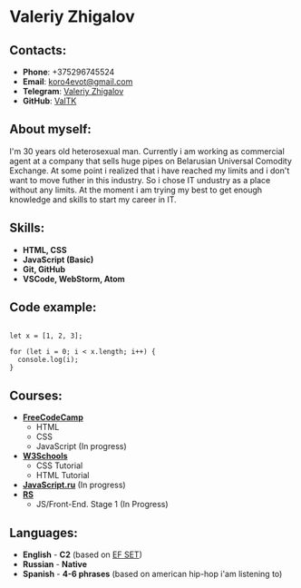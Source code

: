 # Valeriy Zhigalov

## Contacts:

- **Phone**: +375296745524
- **Email**: <koro4evot@gmail.com>
- **Telegram**: [Valeriy Zhigalov](https://t.me/ValTK)
- **GitHub**: [ValTK](https://github.com/ValTK)

## About myself:

I'm 30 years old heterosexual man. Currently i am working as commercial agent at a company that sells huge pipes on Belarusian Universal Comodity Exchange. At some point i realized that i have reached my limits and i don't want to move futher in this industry. So i chose IT undustry as a place without any limits. At the moment i am trying my best to get enough knowledge and skills to start my career in IT.

## Skills:

- **HTML, CSS**
- **JavaScript (Basic)**
- **Git, GitHub**
- **VSCode, WebStorm, Atom**

## Code example:

```

let x = [1, 2, 3];

for (let i = 0; i < x.length; i++) {
  console.log(i);
}

```

## Courses:

- **[FreeCodeCamp](https://www.freecodecamp.org)**
  - HTML
  - CSS
  - JavaScript (In progress)
- **[W3Schools](https://www.w3schools.com)**
  - CSS Tutorial
  - HTML Tutorial
- **[JavaScript.ru](https://www.learn.javacsript.ru)** (In progress)
- **[RS](https://www.rs.school)**
  - JS/Front-End. Stage 1 (In Progress)

## Languages:

- **English** - **C2** (based on [EF SET](https://www.efset.org/cert/1zUKPi))
- **Russian** - **Native**
- **Spanish** - **4-6 phrases** (based on american hip-hop i'am listening to)
